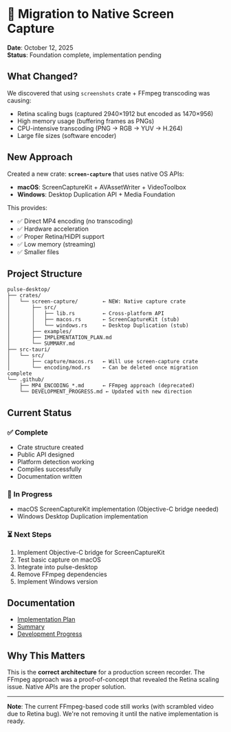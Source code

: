 # 🚧 Migration to Native Screen Capture

**Date**: October 12, 2025  
**Status**: Foundation complete, implementation pending

## What Changed?

We discovered that using `screenshots` crate + FFmpeg transcoding was causing:
- Retina scaling bugs (captured 2940×1912 but encoded as 1470×956)
- High memory usage (buffering frames as PNGs)
- CPU-intensive transcoding (PNG → RGB → YUV → H.264)
- Large file sizes (software encoder)

## New Approach

Created a new crate: **`screen-capture`** that uses native OS APIs:

- **macOS**: ScreenCaptureKit + AVAssetWriter + VideoToolbox
- **Windows**: Desktop Duplication API + Media Foundation

This provides:
- ✅ Direct MP4 encoding (no transcoding)
- ✅ Hardware acceleration
- ✅ Proper Retina/HiDPI support
- ✅ Low memory (streaming)
- ✅ Smaller files

## Project Structure

```
pulse-desktop/
├── crates/
│   └── screen-capture/        ← NEW: Native capture crate
│       ├── src/
│       │   ├── lib.rs         ← Cross-platform API
│       │   ├── macos.rs       ← ScreenCaptureKit (stub)
│       │   └── windows.rs     ← Desktop Duplication (stub)
│       ├── examples/
│       ├── IMPLEMENTATION_PLAN.md
│       └── SUMMARY.md
├── src-tauri/
│   └── src/
│       ├── capture/macos.rs   ← Will use screen-capture crate
│       └── encoding/mod.rs    ← Can be deleted once migration complete
└── .github/
    ├── MP4_ENCODING_*.md      ← FFmpeg approach (deprecated)
    └── DEVELOPMENT_PROGRESS.md ← Updated with new direction
```

## Current Status

### ✅ Complete
- Crate structure created
- Public API designed
- Platform detection working
- Compiles successfully
- Documentation written

### 🚧 In Progress  
- macOS ScreenCaptureKit implementation (Objective-C bridge needed)
- Windows Desktop Duplication implementation

### ⏳ Next Steps
1. Implement Objective-C bridge for ScreenCaptureKit
2. Test basic capture on macOS
3. Integrate into pulse-desktop
4. Remove FFmpeg dependencies
5. Implement Windows version

## Documentation

- [Implementation Plan](crates/screen-capture/IMPLEMENTATION_PLAN.md)
- [Summary](crates/screen-capture/SUMMARY.md)
- [Development Progress](.github/DEVELOPMENT_PROGRESS.md)

## Why This Matters

This is the **correct architecture** for a production screen recorder. The FFmpeg approach was a proof-of-concept that revealed the Retina scaling issue. Native APIs are the proper solution.

---

**Note**: The current FFmpeg-based code still works (with scrambled video due to Retina bug). We're not removing it until the native implementation is ready.
